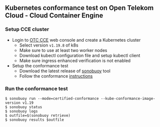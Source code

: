 ## Kubernetes conformance test on Open Telekom Cloud - Cloud Container Engine

### Setup CCE cluster

- Login to [OTC CCE](https://console.otc.t-systems.com/cce2.0) web console
and create a Kubernetes cluster
    * Select version `v1.19.8` of k8s
    * Make sure to use at least two worker nodes
    * Download kubectl configuration file and setup kubectl client
    * Make sure ingress enhanced verification is not enabled
- Setup the conformance test
    * Download the latest release of [sonobuoy](https://github.com/vmware-tanzu/sonobuoy/releases/) tool
    * Follow the conformance [instructions](https://github.com/cncf/k8s-conformance/blob/32dcd214d1be11b00bee560e6a45ba82f67b5595/instructions.md)

### Run the conformance test

```console
$ sonobuoy run --mode=certified-conformance --kube-conformance-image-version v1.19
$ sonobuoy status
$ sonobuoy logs
$ outfile=$(sonobuoy retrieve)
$ sonobuoy results $outfile
